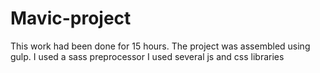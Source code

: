 # Mavic-project
This work had been done for 15 hours. 
The project was assembled using gulp.
I used a sass preprocessor
I used several js and css libraries
